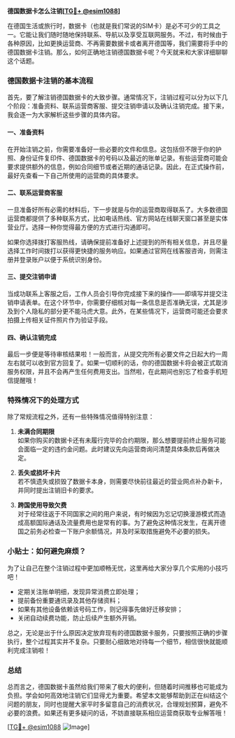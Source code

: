 **德国数据卡怎么注销[[TG💪+ @esim1088](https://t.me/s/esim1088)]**

在德国生活或旅行时，数据卡（也就是我们常说的SIM卡）是必不可少的工具之一。它能让我们随时随地保持联系、导航以及享受互联网服务。不过，有时候由于各种原因，比如更换运营商、不再需要数据卡或者离开德国等，我们需要将手中的德国数据卡注销。那么，如何正确地注销德国数据卡呢？今天就来和大家详细聊聊这个话题。

### 德国数据卡注销的基本流程

首先，要了解注销德国数据卡的大致步骤。通常情况下，注销过程可以分为以下几个阶段：准备资料、联系运营商客服、提交注销申请以及确认注销完成。接下来，我会逐一为大家解析这些步骤的具体内容。

#### 一、准备资料

在开始注销之前，你需要准备好一些必要的文件和信息。这包括但不限于你的护照、身份证件复印件、德国数据卡的号码以及最近的账单记录。有些运营商可能会要求提供额外的信息，例如合同细节或者近期的通话记录。因此，在正式操作前，最好先查看一下自己所使用的运营商的具体要求。

#### 二、联系运营商客服

一旦准备好所有必需的材料后，下一步就是与你的运营商取得联系了。大多数德国运营商都提供了多种联系方式，比如电话热线、官方网站在线聊天窗口甚至是实体营业厅。选择一种你觉得最方便的方式进行沟通即可。

如果你选择拨打客服热线，请确保提前准备好上述提到的所有相关信息，并且尽量选择工作时间拨打以获得更快捷的服务响应。如果通过官网在线客服咨询，则需注册并登录账户以便于系统识别身份。

#### 三、提交注销申请

当成功联系上客服之后，工作人员会引导你完成接下来的操作——即填写并提交注销申请表单。在这个环节中，你需要仔细核对每一条信息是否准确无误，尤其是涉及到个人隐私的部分更不能马虎大意。此外，在某些情况下，运营商可能还会要求拍摄上传相关证件照片作为验证手段。

#### 四、确认注销完成

最后一步便是等待审核结果啦！一般而言，从提交完所有必要文件之日起大约一周左右就可以收到官方回复了。如果一切顺利的话，你的德国数据卡将会被正式取消服务权限，并且不会再产生任何费用支出。当然啦，在此期间也别忘了检查手机短信提醒哦！

### 特殊情况下的处理方式

除了常规流程之外，还有一些特殊情况值得特别注意：

1. **未满合同期限**  
   如果你购买的数据卡还有未履行完毕的合约期限，那么想要提前终止服务可能会面临一定的违约金问题。此时建议先向运营商询问清楚具体条款后再做决定。

2. **丢失或损坏卡片**  
   若不慎遗失或损毁了数据卡本身，则需要尽快前往最近的营业网点补办新卡，并同时提出注销旧卡的要求。

3. **跨国使用导致欠费**  
   对于经常往返于不同国家之间的用户来说，有时候因为忘记切换漫游模式而造成高额国际通话及流量费用也是常有的事。为了避免这种情况发生，在离开德国之前务必检查一下账户余额情况，并及时采取措施避免不必要的损失。

### 小贴士：如何避免麻烦？

为了让自己在整个注销过程中更加顺畅无忧，这里再给大家分享几个实用的小技巧吧！

- 定期关注账单明细，发现异常消费立即处理；
- 提前备份重要通讯录及其他存储资料；
- 如果有其他设备依赖该号码工作，则记得事先做好迁移安排；
- 关闭自动续费功能，防止后续产生额外开销。

总之，无论是出于什么原因决定放弃现有的德国数据卡服务，只要按照正确的步骤执行，整个过程其实并不复杂。只要耐心细致地对待每一个细节，相信很快就能顺利完成注销啦！

### 总结

总而言之，德国数据卡虽然给我们带来了极大的便利，但随着时间推移也可能成为负担。学会如何高效地注销它们显得尤为重要。希望本文能够帮助到正在纠结这个问题的朋友，同时也提醒大家平时多留意自己的消费状况，合理规划预算，避免不必要的浪费。如果还有更多疑问的话，不妨直接联系相应运营商获取专业解答哦！

[[TG💪+ @esim1088](https://t.me/s/esim1088) ![Image](https://i.postimg.cc/4NQfJmqS/Snipaste-2025-05-13-00-14-12.png)]